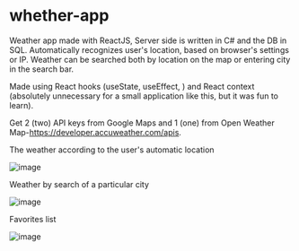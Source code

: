 # whether-app

Weather app made with ReactJS, Server side is written in C# and the  DB in SQL. Automatically recognizes user's location, based on browser's settings or IP. Weather can be searched both by location on the map or entering city in the search bar.

Made using React hooks (useState, useEffect, ) and React context (absolutely unnecessary for a small application like this, but it was fun to learn).


Get 2 (two) API keys from Google Maps and 1 (one) from Open Weather Map-https://developer.accuweather.com/apis.


The weather according to the user's automatic location

![image](https://user-images.githubusercontent.com/91896882/146746351-e4ee0e45-f48b-49dd-9946-e36a585f1c8e.png)


Weather by search of a particular city

![image](https://user-images.githubusercontent.com/91896882/146746485-c0874d76-e0d6-47c4-b8c9-d0fc92e99079.png)


Favorites list

![image](https://user-images.githubusercontent.com/91896882/146746553-5b9f14fd-0c78-4240-bcbd-7a7391e44327.png)


